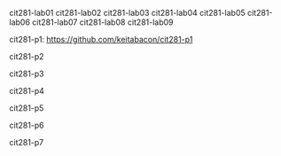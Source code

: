 cit281-lab01
cit281-lab02
cit281-lab03
cit281-lab04
cit281-lab05
cit281-lab06
cit281-lab07
cit281-lab08
cit281-lab09

cit281-p1: https://github.com/keitabacon/cit281-p1

cit281-p2

cit281-p3

cit281-p4

cit281-p5

cit281-p6

cit281-p7
